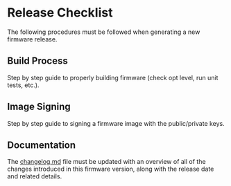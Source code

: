 # Release Checklist

The following procedures must be followed when generating a new firmware
release.

## Build Process

Step by step guide to properly building firmware (check opt level, run unit
tests, etc.).

## Image Signing

Step by step guide to signing a firmware image with the public/private keys.

## Documentation

The [changelog.md](changelog.md) file must be updated with an overview of all
of the changes introduced in this firmware version, along with the release
date and related details.
